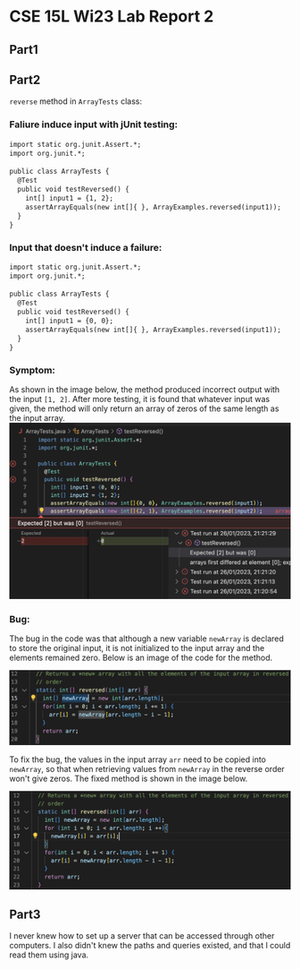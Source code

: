 # CSE 15L Wi23 Lab Report 2

## Part1 


## Part2
`reverse` method in `ArrayTests` class:

### Faliure induce input with jUnit testing: 

```
import static org.junit.Assert.*;
import org.junit.*;

public class ArrayTests {
  @Test
  public void testReversed() {
    int[] input1 = {1, 2};
    assertArrayEquals(new int[]{ }, ArrayExamples.reversed(input1));
  }
}
```

### Input that doesn't induce a failure:

```
import static org.junit.Assert.*;
import org.junit.*;

public class ArrayTests {
  @Test
  public void testReversed() {
    int[] input1 = {0, 0};
    assertArrayEquals(new int[]{ }, ArrayExamples.reversed(input1));
  }
}
```

### Symptom: 

As shown in the image below, the method produced incorrect output with the input `[1, 2]`. After more testing, it is found that whatever input was given, the method will only return an array of zeros of the same length as the input array. 
![Image](img/reportImages-2/part2-failed-junitTest.png)

### Bug: 

The bug in the code was that although a new variable `newArray` is declared to store the original input, it is not initialized to the input array and the elements remained zero. Below is an image of the code for the method. 

![Image](img/reportImages-2/part2-wrongmethod.png)

To fix the bug, the values in the input array `arr` need to be copied into `newArray`, so that when retrieving values from `newArray` in the reverse order won't give zeros. The fixed method is shown in the image below.

![Image](img/reportImages-2/part2-rightmethod.png)

## Part3
I never knew how to set up a server that can be accessed through other computers. I also didn't knew the paths and queries existed, and that I could read them using java.

